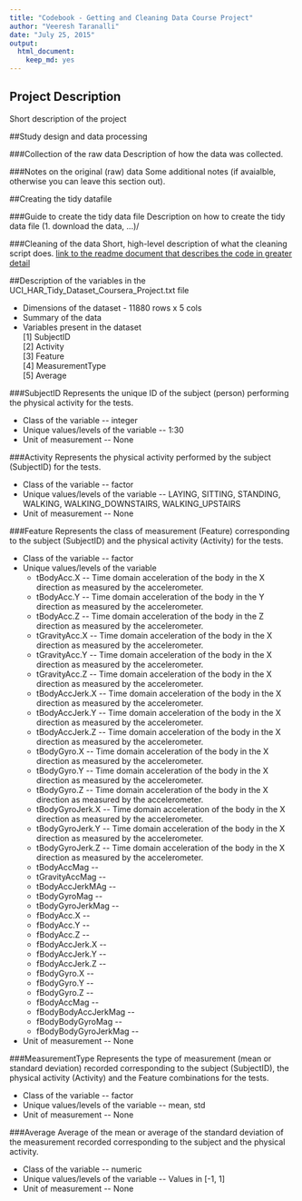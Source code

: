 ```yaml
---
title: "Codebook - Getting and Cleaning Data Course Project"
author: "Veeresh Taranalli"
date: "July 25, 2015"
output:
  html_document:
    keep_md: yes
---
```


## Project Description
Short description of the project

##Study design and data processing

###Collection of the raw data
Description of how the data was collected.

###Notes on the original (raw) data
Some additional notes (if avaialble, otherwise you can leave this section out).

##Creating the tidy datafile

###Guide to create the tidy data file
Description on how to create the tidy data file (1. download the data, ...)/

###Cleaning of the data
Short, high-level description of what the cleaning script does. [link to the readme document that describes the code in greater detail]()

##Description of the variables in the UCI_HAR_Tidy_Dataset_Coursera_Project.txt file
 - Dimensions of the dataset - 11880 rows x 5 cols
 - Summary of the data
 - Variables present in the dataset   
 [1] SubjectID                            
 [2] Activity    
 [3] Feature   
 [4] MeasurementType  
 [5] Average  

###SubjectID 
Represents the unique ID of the subject (person) performing the physical activity
for the tests.

 - Class of the variable -- integer
 - Unique values/levels of the variable -- 1:30
 - Unit of measurement -- None

###Activity
Represents the physical activity performed by the subject (SubjectID) for the tests.

 - Class of the variable -- factor
 - Unique values/levels of the variable -- LAYING, SITTING, STANDING, WALKING, WALKING_DOWNSTAIRS, WALKING_UPSTAIRS
 - Unit of measurement -- None

###Feature
Represents the class of measurement (Feature) corresponding to the subject (SubjectID) and the physical activity (Activity) for the tests.

 - Class of the variable -- factor
 - Unique values/levels of the variable 
    + tBodyAcc.X -- Time domain acceleration of the body in the X direction as measured by the accelerometer.  
    + tBodyAcc.Y -- Time domain acceleration of the body in the Y direction as measured by the accelerometer.   
    + tBodyAcc.Z -- Time domain acceleration of the body in the Z direction as measured by the accelerometer.  
    + tGravityAcc.X -- Time domain acceleration of the body in the X direction as measured by the accelerometer.
    + tGravityAcc.Y -- Time domain acceleration of the body in the X direction as measured by the accelerometer.
    + tGravityAcc.Z -- Time domain acceleration of the body in the X direction as measured by the accelerometer.  
    + tBodyAccJerk.X -- Time domain acceleration of the body in the X direction as measured by the accelerometer.  
    + tBodyAccJerk.Y -- Time domain acceleration of the body in the X direction as measured by the accelerometer.    
    + tBodyAccJerk.Z -- Time domain acceleration of the body in the X direction as measured by the accelerometer.    
    + tBodyGyro.X -- Time domain acceleration of the body in the X direction as measured by the accelerometer.     
    + tBodyGyro.Y -- Time domain acceleration of the body in the X direction as measured by the accelerometer.   
    + tBodyGyro.Z -- Time domain acceleration of the body in the X direction as measured by the accelerometer.   
    + tBodyGyroJerk.X -- Time domain acceleration of the body in the X direction as measured by the accelerometer.     
    + tBodyGyroJerk.Y -- Time domain acceleration of the body in the X direction as measured by the accelerometer.   
    + tBodyGyroJerk.Z -- Time domain acceleration of the body in the X direction as measured by the accelerometer.   
   + tBodyAccMag --  
   + tGravityAccMag --   
   + tBodyAccJerkMAg --  
   + tBodyGyroMag --  
   + tBodyGyroJerkMag --  
   + fBodyAcc.X --  
   + fBodyAcc.Y --  
   + fBodyAcc.Z --
   + fBodyAccJerk.X --  
   + fBodyAccJerk.Y --  
   + fBodyAccJerk.Z --  
   + fBodyGyro.X --  
   + fBodyGyro.Y --  
   + fBodyGyro.Z --  
   + fBodyAccMag --  
   + fBodyBodyAccJerkMag --      
   + fBodyBodyGyroMag --         
   + fBodyBodyGyroJerkMag --     
 - Unit of measurement -- None

###MeasurementType
Represents the type of measurement (mean or standard deviation) recorded corresponding to the subject (SubjectID), the physical activity (Activity) and the Feature combinations for the tests.

 - Class of the variable -- factor
 - Unique values/levels of the variable -- mean, std
 - Unit of measurement -- None

###Average
Average of the mean or average of the standard deviation of the measurement recorded corresponding to the subject and the physical activity. 

 - Class of the variable -- numeric
 - Unique values/levels of the variable -- Values in [-1, 1]
 - Unit of measurement -- None
